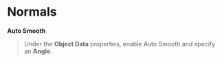 # Normals

**Auto Smooth**
> Under the **Object Data** properties, enable Auto Smooth and specify an **Angle**.

